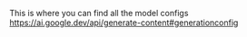 This is where you can find all the model configs 
https://ai.google.dev/api/generate-content#generationconfig